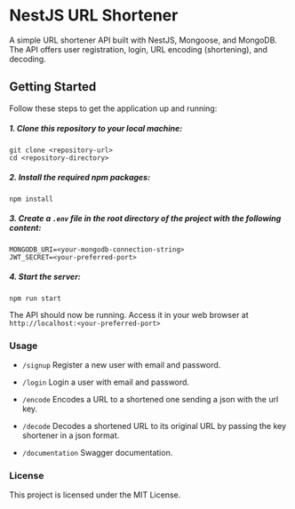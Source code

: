 # NestJS URL Shortener


A simple URL shortener API built with NestJS, Mongoose, and MongoDB. The API offers user registration, login, URL encoding (shortening), and decoding.



## Getting Started

Follow these steps to get the application up and running:

##### 1. Clone this repository to your local machine:

```
git clone <repository-url>
cd <repository-directory>
```
##### 2. Install the required npm packages:

```
npm install
```
##### 3. Create a `.env` file in the root directory of the project with the following content:

```
MONGODB_URI=<your-mongodb-connection-string>
JWT_SECRET=<your-preferred-port>
```

##### 4. Start the server:

```
npm run start
```

The API should now be running. Access it in your web browser at `http://localhost:<your-preferred-port>`

### Usage

- `/signup` Register a new user with email and password.

- `/login` Login a user with email and password.

- `/encode` Encodes a URL to a shortened one sending a json with the url key.

- `/decode` Decodes a shortened URL to its original URL by passing the key shortener in a json format.

- `/documentation` Swagger documentation.



### License

This project is licensed under the MIT License.